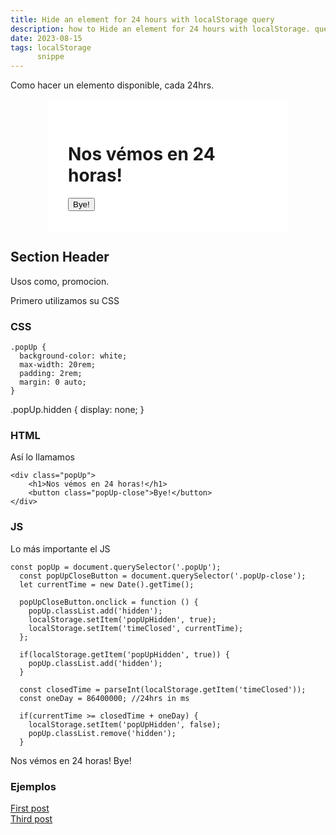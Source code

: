 ```yaml
---
title: Hide an element for 24 hours with localStorage query
description: how to Hide an element for 24 hours with localStorage. query JS & CSS
date: 2023-08-15
tags: localStorage 
      snippe
---
```

<style>
  .popUp {
  background-color: white;
  max-width: 20rem;
  padding: 2rem;
  margin: 0 auto;
}
</style>
Como hacer un elemento disponible, cada 24hrs. 

<!-- {% image "./possum.png", "A possum parent and two possum kids hanging from the iconic red balloon" %} -->

<div class="popUp">
	<h1>Nos vémos en 24 horas!</h1>
	<button class="popUp-close">Bye!</button>
</div>

## Section Header

Usos como, promocion. 

Primero utilizamos su CSS

### CSS

```
.popUp {
  background-color: white;
  max-width: 20rem;
  padding: 2rem;
  margin: 0 auto;
}
```

.popUp.hidden {
  display: none;
}

### HTML

Así lo llamamos

```
<div class="popUp">
	<h1>Nos vémos en 24 horas!</h1>
	<button class="popUp-close">Bye!</button>
</div>
```


### JS

Lo más importante el JS

```
const popUp = document.querySelector('.popUp');
  const popUpCloseButton = document.querySelector('.popUp-close');
  let currentTime = new Date().getTime();

  popUpCloseButton.onclick = function () {
    popUp.classList.add('hidden');
    localStorage.setItem('popUpHidden', true);
    localStorage.setItem('timeClosed', currentTime);
  };

  if(localStorage.getItem('popUpHidden', true)) {
    popUp.classList.add('hidden');
  }

  const closedTime = parseInt(localStorage.getItem('timeClosed'));
  const oneDay = 86400000; //24hrs in ms

  if(currentTime >= closedTime + oneDay) {
    localStorage.setItem('popUpHidden', false);
    popUp.classList.remove('hidden');
  }
  ```
<script>
  const popUp = document.querySelector('.popUp');
  const popUpCloseButton = document.querySelector('.popUp-close');
  let currentTime = new Date().getTime();

  popUpCloseButton.onclick = function () {
    popUp.classList.add('hidden');
    localStorage.setItem('popUpHidden', true);
    localStorage.setItem('timeClosed', currentTime);
  };

  if(localStorage.getItem('popUpHidden', true)) {
    popUp.classList.add('hidden');
  }

  const closedTime = parseInt(localStorage.getItem('timeClosed'));
  const oneDay = 86400000; //24hrs in ms

  if(currentTime >= closedTime + oneDay) {
    localStorage.setItem('popUpHidden', false);
    popUp.classList.remove('hidden');
  }
</script>
Nos vémos en 24 horas!
Bye!


  ### Ejemplos

<a href="/blog/firstpost/">First post</a><br>
<a href="/blog/thirdpost/">Third post</a><br>
